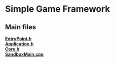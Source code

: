 # Simple Game Framework

## Main files
[**EntryPoint.h**](https://github.com/ts-vadim/Game-Engine/blob/main/GameEngine/GameEngine/sources/GameEngine/EntryPoint.h)<br>
[**Application.h**](https://github.com/ts-vadim/Game-Engine/blob/main/GameEngine/GameEngine/sources/GameEngine/Application/Application.h)<br>
[**Core.h**](https://github.com/ts-vadim/Game-Engine/blob/main/GameEngine/GameEngine/sources/GameEngine/Core.h)<br>
[**SandboxMain.cpp**](https://github.com/ts-vadim/Game-Engine/blob/main/Sandbox/SandboxMain.cpp)<br>
